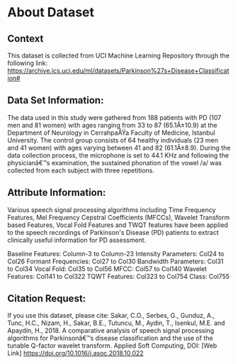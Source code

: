 # About Dataset

## Context
This dataset is collected from UCI Machine Learning Repository through the following link: https://archive.ics.uci.edu/ml/datasets/Parkinson%27s+Disease+Classification#

## Data Set Information:

The data used in this study were gathered from 188 patients with PD (107 men and 81 women) with ages ranging from 33 to 87 (65.1Â±10.9) at the Department of Neurology in CerrahpaÅŸa Faculty of Medicine, Istanbul University. The control group consists of 64 healthy individuals (23 men and 41 women) with ages varying between 41 and 82 (61.1Â±8.9). During the data collection process, the microphone is set to 44.1 KHz and following the physicianâ€™s examination, the sustained phonation of the vowel /a/ was collected from each subject with three repetitions.

## Attribute Information:

Various speech signal processing algorithms including Time Frequency Features, Mel Frequency Cepstral Coefficients (MFCCs), Wavelet Transform based Features, Vocal Fold Features and TWQT features have been applied to the speech recordings of Parkinson's Disease (PD) patients to extract clinically useful information for PD assessment.

Baseline Features: Column-3 to Column-23
Intensity Parameters: Col24 to Col26
Formant Frequencies: Col27 to Col30
Bandwidth Parameters: Col31 to Col34
Vocal Fold: Col35 to Col56
MFCC: Col57 to Col140
Wavelet Features: Col141 to Col322
TQWT Features: Col323 to Col754
Class: Col755

## Citation Request:

If you use this dataset, please cite: Sakar, C.O., Serbes, G., Gunduz, A., Tunc, H.C., Nizam, H., Sakar, B.E., Tutuncu, M., Aydin, T., Isenkul, M.E. and Apaydin, H., 2018. A comparative analysis of speech signal processing algorithms for Parkinsonâ€™s disease classification and the use of the tunable Q-factor wavelet transform. Applied Soft Computing, DOI: [Web Link] https://doi.org/10.1016/j.asoc.2018.10.022